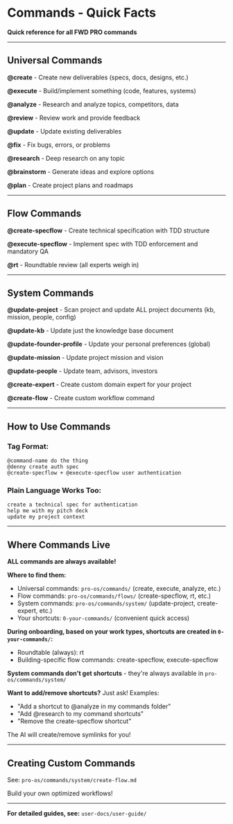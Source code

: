 # Commands - Quick Facts

**Quick reference for all FWD PRO commands**

---

## Universal Commands

**@create** - Create new deliverables (specs, docs, designs, etc.)

**@execute** - Build/implement something (code, features, systems)

**@analyze** - Research and analyze topics, competitors, data

**@review** - Review work and provide feedback

**@update** - Update existing deliverables

**@fix** - Fix bugs, errors, or problems

**@research** - Deep research on any topic

**@brainstorm** - Generate ideas and explore options

**@plan** - Create project plans and roadmaps

---

## Flow Commands

**@create-specflow** - Create technical specification with TDD structure

**@execute-specflow** - Implement spec with TDD enforcement and mandatory QA

**@rt** - Roundtable review (all experts weigh in)

---

## System Commands

**@update-project** - Scan project and update ALL project documents (kb, mission, people, config)

**@update-kb** - Update just the knowledge base document

**@update-founder-profile** - Update your personal preferences (global)

**@update-mission** - Update project mission and vision

**@update-people** - Update team, advisors, investors

**@create-expert** - Create custom domain expert for your project

**@create-flow** - Create custom workflow command

---

## How to Use Commands

### Tag Format:
```
@command-name do the thing
@denny create auth spec
@create-specflow + @execute-specflow user authentication
```

### Plain Language Works Too:
```
create a technical spec for authentication
help me with my pitch deck
update my project context
```

---

## Where Commands Live

**ALL commands are always available!**

**Where to find them:**
- Universal commands: `pro-os/commands/` (create, execute, analyze, etc.)
- Flow commands: `pro-os/commands/flows/` (create-specflow, rt, etc.)
- System commands: `pro-os/commands/system/` (update-project, create-expert, etc.)
- Your shortcuts: `0-your-commands/` (convenient quick access)

**During onboarding, based on your work types, shortcuts are created in `0-your-commands/`:**
- Roundtable (always): rt
- Building-specific flow commands: create-specflow, execute-specflow

**System commands don't get shortcuts** - they're always available in `pro-os/commands/system/`

**Want to add/remove shortcuts?**
Just ask! Examples:
- "Add a shortcut to @analyze in my commands folder"
- "Add @research to my command shortcuts"
- "Remove the create-specflow shortcut"

The AI will create/remove symlinks for you!

---

## Creating Custom Commands

See: `pro-os/commands/system/create-flow.md`

Build your own optimized workflows!

---

**For detailed guides, see:** `user-docs/user-guide/`

